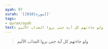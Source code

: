 ```yaml
---
ayah: 97
surah: '[[010|سورة]]'
tags:
- quran/ayah
text: ولو جاءتهم كل آية حتى يروا العذاب الأليم
---
```

> ولو جاءتهم كل آية حتى يروا العذاب الأليم
